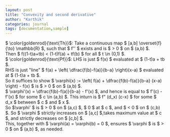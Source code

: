 ```yaml
---
layout: post
title: "Convexity and second derivative"
author: "Karthik"
categories: journal
tags: [documentation,sample]
---
```


$ \color{goldenrod}{\text{Th}}$: Take a continuous map $ [a,b] \overset{f}{\to} \mathbb{R} $, such that $ f'' $ exists and is $ &gt; 0 $ on $ (a,b) $.   
Then $ f((1-t)a+tb) &lt; (1-t)f(a) + tf(b) $ for all $ t \in (0,1) $.   
$ \color{goldenrod}{\text{Pf}}$: LHS is just $ f(x) $ evaluated at $ (1-t)a + tb $.   
RHS is just "line" $ f(a) + \left( \dfrac{f(b)-f(a)}{b-a} \right)(x-a) $ evaluated at $ (1-t)a + tb $.   
So it suffices to show $ \varphi(x) := \left( f(a) + \dfrac{f(b)-f(a)}{b-a} (x-a) \right) - f(x) $ is $ &gt; 0 $ on $ (a,b) $.   
$ \varphi'(x) = \dfrac{f(b)-f(a)}{b-a} - f'(x) $, and hence is equal to $ f'(c) - f'(x) $ for some $ c \in (a,b) $. This inturn is $ f" (d_x) (c-x) $ for some $ d_x $ between $ c $ and $ x $.   
So $\varphi' $ is $ &gt; 0 $ on $ (a,c) $, $ 0 $ at $ c $, and $ &lt; 0 $ on $ (c,b) $. So $ \varphi $ strictly increases on $ [a,c] $,takes maximum value at $ c $, and strictly decreases on $ [c,b] $.   
This, together with $ \varphi(a) = \varphi(b) = 0 $, ensures $ \varphi $ is $ &gt; 0 $ on $ (a,b) $, as needed. 
